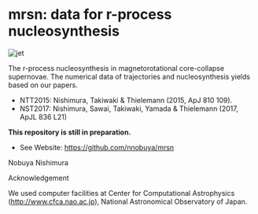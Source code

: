 # mrsn: data for r-process nucleosynthesis

<img src="./fig/mrsn.png" title="jet">

The r-process nucleosynthesis in magnetorotational core-collapse supernovae. The numerical data of trajectories and nucleosynthesis yields based on our papers.

<ul>
<li>NTT2015: Nishimura, Takiwaki & Thielemann (2015, ApJ 810 109).</li>
<li>NST2017: Nishimura, Sawai, Takiwaki, Yamada & Thielemann (2017, ApJL 836 L21) </li>
</ul>

**This repository is still in preparation.**

- See Website: https://github.com/nnobuya/mrsn

Nobuya Nishimura


Acknowledgement

We used computer facilities at Center for Computational Astrophysics (http://www.cfca.nao.ac.jp), National Astronomical Observatory of Japan.
